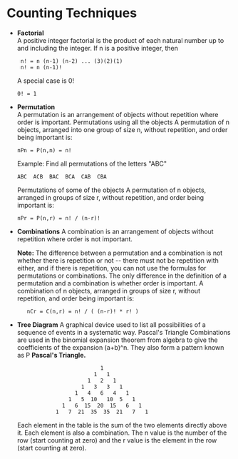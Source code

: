 # Counting Techniques

   - **Factorial** \
     A positive integer factorial is the product of each natural number up to and including the integer.
     If n is a positive integer, then

          n! = n (n-1) (n-2) ... (3)(2)(1)
          n! = n (n-1)!

     A special case is 0!

         0! = 1
   
   - **Permutation** \
     A permutation is an arrangement of objects without repetition where order is important.
     Permutations using all the objects
     A permutation of n objects, arranged into one group of size n, without repetition, and order being important is:

         nPn = P(n,n) = n!
     Example: Find all permutations of the letters "ABC"

         ABC  ACB  BAC  BCA  CAB  CBA
     Permutations of some of the objects
     A permutation of n objects, arranged in groups of size r, without repetition, and order being important is:

         nPr = P(n,r) = n! / (n-r)!
   
- **Combinations**
     A combination is an arrangement of objects without repetition where order is not important.

     **Note:** The difference between a permutation and a combination is not whether there is repetition or not -- there must not be repetition with either, and if there is repetition, you can not use the formulas for permutations or combinations. The only difference in the definition of a permutation and a combination is whether order is important.
     A combination of n objects, arranged in groups of size r, without repetition, and order being important is:

         nCr = C(n,r) = n! / ( (n-r)! * r! )

- **Tree Diagram**
     A graphical device used to list all possibilities of a sequence of events in a systematic way.
     Pascal's Triangle
     Combinations are used in the binomial expansion theorem from algebra to give the coefficients of the expansion (a+b)^n. They also form a pattern known as P        **Pascal's Triangle.**

                                1
                              1   1
                            1   2   1
                          1   3   3   1
                        1   4   6   4   1
                      1   5  10   10  5   1
                    1   6  15  20  15   6   1
                  1   7  21  35  35  21   7   1
     Each element in the table is the sum of the two elements directly above it. Each element is also a combination. The n value is the number of the row (start        counting at zero) and the r value is the element in the row (start counting at zero).
